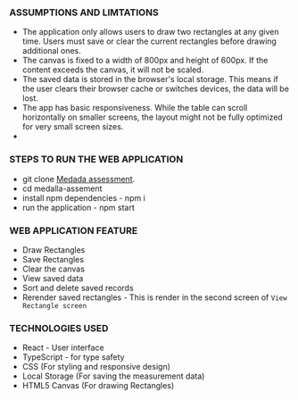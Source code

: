 ### ASSUMPTIONS AND LIMTATIONS

- The application only allows users to draw two rectangles at any given time. Users must save or
  clear the current rectangles before drawing additional ones.
- The canvas is fixed to a width of 800px and height of 600px. If the content exceeds the canvas, it
  will not be scaled.
- The saved data is stored in the browser's local storage. This means if the user clears their
  browser cache or switches devices, the data will be lost.
- The app has basic responsiveness. While the table can scroll horizontally on smaller screens, the
  layout might not be fully optimized for very small screen sizes.
-

### STEPS TO RUN THE WEB APPLICATION

- git clone [Medada assessment](https://github.com/obodobright/medada-assement.git).
- cd medalla-assement
- install npm dependencies - npm i
- run the application - npm start

### WEB APPLICATION FEATURE

- Draw Rectangles
- Save Rectangles
- Clear the canvas
- View saved data
- Sort and delete saved records
- Rerender saved rectangles - This is render in the second screen of `View Rectangle screen`

### TECHNOLOGIES USED

- React - User interface
- TypeScript - for type safety
- CSS (For styling and responsive design)
- Local Storage (For saving the measurement data)
- HTML5 Canvas (For drawing Rectangles)
